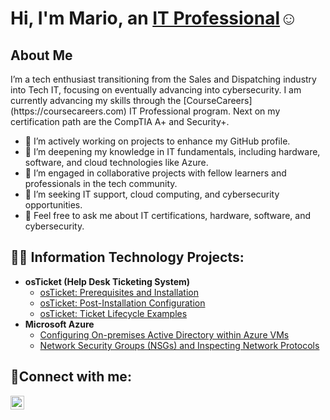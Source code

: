 <h1>Hi, I'm Mario, an <a href="https://linkedin.com/in/mario-esparza-74b494296">IT Professional</a>☺</h1>

<h2>About Me</h2>
I’m a tech enthusiast transitioning from the Sales and Dispatching industry into Tech IT, focusing on eventually advancing into cybersecurity. I am currently advancing my skills through the [CourseCareers](https://coursecareers.com) IT Professional program. Next on my certification path are the CompTIA A+ and Security+.

- 🔭 I’m actively working on projects to enhance my GitHub profile.
- 🌱 I’m deepening my knowledge in IT fundamentals, including hardware, software, and cloud technologies like Azure.
- 👬 I’m engaged in collaborative projects with fellow learners and professionals in the tech community.
- 🤔 I’m seeking IT support, cloud computing, and cybersecurity opportunities.
- 💬 Feel free to ask me about IT certifications, hardware, software, and cybersecurity.


<h2>👨‍💻 Information Technology Projects:</h2>

- <b>osTicket (Help Desk Ticketing System)</b>
  - [osTicket: Prerequisites and Installation](https://github.com/marioesparza0901/osticket-prereqs)
  - [osTicket: Post-Installation Configuration](https://github.com/marioesparza0901/post-install-config)
  - [osTicket: Ticket Lifecycle Examples](https://github.com/marioesparza0901/ticket-lifecycle)
- <b>Microsoft Azure</b>
  - [Configuring On-premises Active Directory within Azure VMs](https://github.com/marioesparza0901/configure-ad)
  - [Network Security Groups (NSGs) and Inspecting Network Protocols](https://github.com/marioesparza0901/azure-network-protocols)

<h2>🤳Connect with me:</h2>


[<img align="left" alt="Josh | LinkedIn" width="22px" src="https://cdn.jsdelivr.net/npm/simple-icons@v3/icons/linkedin.svg" />][linkedin]


[linkedin]: https://linkedin.com/in/mario-esparza-74b494296

